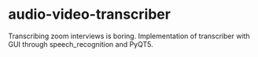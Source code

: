 # audio-video-transcriber
Transcribing zoom interviews is boring. Implementation of transcriber with GUI through speech_recognition and PyQT5.  
